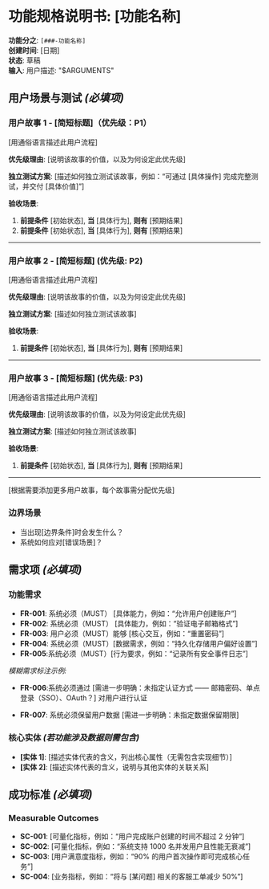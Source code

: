 # 功能规格说明书: [功能名称]

**功能分之**: `[###-功能名称]`  
**创建时间**: [日期]  
**状态**: 草稿  
**输入**: 用户描述: "$ARGUMENTS"

## 用户场景与测试 *(必填项)*

<!--
  重要提示：用户故事需按重要性排序，形成用户流程优先级。
  每个用户故事 / 流程必须具备独立可测试性—— 即即便仅实现其中一个故事，仍能形成具备价值交付能力的可行最小产品（MVP，Minimum Viable Product）。
  
  需为每个故事分配优先级（P1、P2、P3 等），其中 P1 为最高优先级。
  应将每个故事视为独立的功能片段，需满足以下特性：
  - 可独立开发
  - 可独立测试
  - 可独立部署
  - 可独立向用户演示
-->

### 用户故事 1 - [简短标题]（优先级：P1）

[用通俗语言描述此用户流程]

**优先级理由**: [说明该故事的价值，以及为何设定此优先级]

**独立测试方案**: [描述如何独立测试该故事，例如：“可通过 [具体操作] 完成完整测试，并交付 [具体价值]”]

**验收场景**:

1. **前提条件** [初始状态], **当** [具体行为], **则有** [预期结果]
2. **前提条件** [初始状态], **当** [具体行为], **则有** [预期结果]

---

### 用户故事 2 - [简短标题] (优先级: P2)

[用通俗语言描述此用户流程]

**优先级理由**: [说明该故事的价值，以及为何设定此优先级]

**独立测试方案**: [描述如何独立测试该故事]

**验收场景**:

1. **前提条件** [初始状态], **当** [具体行为], **则有** [预期结果]

---

### 用户故事 3 - [简短标题] (优先级: P3)

[用通俗语言描述此用户流程]

**优先级理由**: [说明该故事的价值，以及为何设定此优先级]

**独立测试方案**: [描述如何独立测试该故事]

**验收场景**:

1. **前提条件** [初始状态], **当** [具体行为], **则有** [预期结果]

---

[根据需要添加更多用户故事，每个故事需分配优先级]

### 边界场景

<!--
  需执行操作：本节内容为占位符，需补充填写正确的边界场景。
-->

- 当出现[边界条件]时会发生什么？
- 系统如何应对[错误场景]？

## 需求项 *(必填项)*

<!--
  需执行操作：本节内容为占位符，请补充填写正确的功能需求。
-->

### 功能需求

- **FR-001**: 系统必须（MUST） [具体能力，例如：“允许用户创建账户”]
- **FR-002**: 系统必须（MUST） [具体能力，例如：“验证电子邮箱格式”]
- **FR-003**: 用户必须（MUST）能够 [核心交互，例如：“重置密码”]
- **FR-004**: 系统必须（MUST）[数据需求，例如：“持久化存储用户偏好设置”]
- **FR-005**:系统必须（MUST）[行为要求，例如：“记录所有安全事件日志”]

*模糊需求标注示例:*

- **FR-006**:系统必须通过 [需进一步明确：未指定认证方式 —— 邮箱密码、单点登录（SSO）、OAuth？] 对用户进行认证

- **FR-007**: 系统必须保留用户数据 [需进一步明确：未指定数据保留期限]

### 核心实体 *(若功能涉及数据则需包含)*

- **[实体 1]**: [描述实体代表的含义，列出核心属性（无需包含实现细节）]
- **[实体 2]**: [描述实体代表的含义，说明与其他实体的关联关系]

## 成功标准 *(必填项)*

<!--
  需执行操作：定义可量化的成功标准。
  该标准必须与技术无关，且具备可测量性。
-->

### Measurable Outcomes

- **SC-001**: [可量化指标，例如：“用户完成账户创建的时间不超过 2 分钟”]
- **SC-002**: [可量化指标，例如：“系统支持 1000 名并发用户且性能无衰减”]
- **SC-003**: [用户满意度指标，例如：“90% 的用户首次操作即可完成核心任务”]
- **SC-004**: [业务指标，例如：“将与 [某问题] 相关的客服工单减少 50%”]

